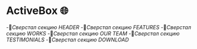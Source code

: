 # ActiveBox 🌐
-🚀*Сверстал секцию HEADER*
-🚀*Сверстал секцию FEATURES*
-🚀*Сверстал секцию WORKS*
-🚀*Сверстал секцию OUR TEAM*
-🚀*Сверстал секцию TESTIMONIALS*
-🚀*Сверстал секцию DOWNLOAD*
